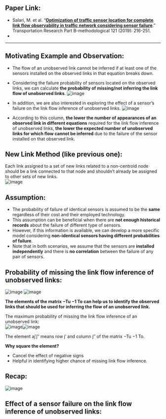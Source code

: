 ## Paper Link:
 - Salari, M. et al. “[**Optimization of traffic sensor location for complete link flow observability in traffic network considering sensor failure**](https://reader.elsevier.com/reader/sd/pii/S0191261518307288?token=D7668AECA1C83B05C4E6AD894DE9A05E657BC1E9379837606CC701F697B1A2CC659BE43E7CEF31F9091FFAEA6AFD8893&originRegion=us-east-1&originCreation=20210912024131).” Transportation Research Part B-methodological 121 (2019): 216-251.
 - 


_____________________________________________

## Motivating Example and Observation: 
 - The flow of an unobserved link cannot be inferred if at least one of the sensors installed on the observed links in that equation breaks down.
 - Considering the failure probability of sensors located on the observed links, we can calculate **the probability of missing/not inferring the link flow of unobserved links**. 
![image](https://user-images.githubusercontent.com/88390140/133706814-e95ec274-b9a0-4f12-87cf-1d1c1ad1dbb9.png)

 - In addition, we are also interested in exploring the effect of a sensor’s failure on the link flow inference of unobserved links. 
![image](https://user-images.githubusercontent.com/88390140/133707198-93b20e28-0fd6-4dcc-b0be-0b4b6ebd2325.png)

 - According to this column, **the lower the number of appearances of an observed link in different equations** required for the link flow inference of unobserved links, **the lower the expected number of unobserved links for which flow cannot be inferred** due to the failure of the sensor installed on that observed link. 

## New Link Method (like previous one): 
Each link assigned to a set of new links related to a non-centroid node should be a link connected to that node and shouldn’t already be assigned to other sets of new links.      
![image](https://user-images.githubusercontent.com/88390140/133707671-67ccfe42-0fc0-422c-bbd1-4269d384671d.png)

## Assumption: 
 - The probability of failure of identical sensors is assumed to be the **same** regardless of their cost and their employed technology. 
 - This assumption can be beneficial when there are **not enough historical records** about the failure of different type of sensors. 
 - However, if this information is available, we can develop a more specific model considering **non-identical sensors having different probabilities of failure**.
 - Note that in both scenarios, we assume that the sensors are **installed independently** and there is **no correlation** between the failure of any pair of sensors.  

## Probability of missing the link flow inference of unobserved links:  
![image](https://user-images.githubusercontent.com/88390140/133790018-ff22f22d-3abe-4607-8928-24a3a3875bdd.png)
![image](https://user-images.githubusercontent.com/88390140/133789955-06b061bb-9be1-4ab5-9501-ee540967de47.png)

**The elements of the matrix −Tu −1 To can help us to identify the observed links that should be used for inferring the flow of an unobserved link.**

The maximum probability of missing the link flow inference of an unobserved link:     
![image](https://user-images.githubusercontent.com/88390140/133790453-8abfb41d-ad02-44cb-9be1-e4f1f3b7d428.png)![image](https://user-images.githubusercontent.com/88390140/133795060-941f58d4-64fe-489a-ae00-f5be5e917f80.png)
  
The element aj′j′′ means row j′ and column j′′ of the matrix −Tu −1 To. 

**Why square the element?** 
 - Cancel the effect of negative signs
 - Helpful in identifying higher chance of missing link flow inference.     

## Recap: 
![image](https://user-images.githubusercontent.com/88390140/133792293-77a14cb2-2eb2-44ef-8df4-1ed953805f52.png)

## Effect of a sensor failure on the link flow inference of unobserved links: 



